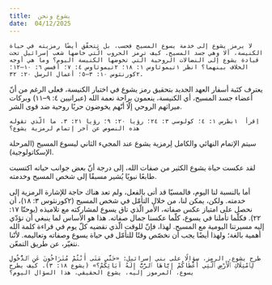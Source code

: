 ```yaml
---
title:  يشوع ونحن
date:  04/12/2025
---
```


`لا يرمز يشوع إلى خدمة يسوع المسيح فحسب، بل تتحقّق أيضًا رمزيته في حياة الكنيسة، ألا وهي جسد المسيح. كيف ترمز الحروب الّتي خاضها شعب إسرائيل تحت قيادة يشوع إلى النضالات الروحية الّتي تخوضها الكنيسة اليوم؟ وما هي أوجه الخلاف بينهما؟ انظر ١تيموثاوس ١: ١٨؛ ٢تيموثاوس ٤: ٧؛ أفسس ٦: ١٠–١٢؛ ٢كورنثوس ١٠: ٣–٥؛ أعمال الرسل ٢٠: ٣٢.`

يعترف كتَبة أسفار العهد الجديد بتحقيق رمز يشوع في اختبار الكنيسة، فعلى الرغم من أنّ أعضاء جسد المسيح، أي الكنيسة، ينعمون براحة نعمة الله (عبرانيين ٤: ٩–١١) وبركات ميراثهم الروحي إلّا أنّهم يخوضون حربًا روحية ضد قوى الشر.

`اِقرأ  ١بطرس ١: ٤؛ كولوسي ٣: ٢٤؛ رؤيا ٢٠: ٩؛ رؤيا ٢١: ٣. ما الّذي تقوله هذه النصوص عن آخر إتمام لرمزية يشوع؟`

سيتم الإتمام النهائي والكامل لِرمزية يشوع عند المجيء الثاني ليسوع المسيح (المرحلة الإسكاتولوجية).

لقد عكست حياة يشوع الكثير من صفات الله، إلى درجة أنّ بعض جوانب حياته اكتسبت طابعًا نبويًا يُشير مسبقًا إلى شخص المسيح وخدمته.

أما بالنسبة لنا اليوم، فالمسيّا قد أتى بالفعل، ولم تعد هناك حاجة للإشارة الرمزية إلى خدمته. ولكن، يمكن لنا، من خلال التأمّل في شخص المسيح (٢كورنثوس ٣: ١٨)، أن نحصل على امتياز عكس صفاته، الأمر الّذي تاق يسوع لمشاركته مع تلاميذه (يوحنّا ١٧: ٢٢). فكلّما تأملنا في يسوع، كلّما عكسنا جمال صفاته. هذا هو الأساس لما ينبغي أن تؤدّي إليه مسيرتنا اليومية مع المسيح. لهذا، فإنّ للوقت الّذي نقضيه كلّ يوم في قراءة كلمة الله أهمية بالغة؛ ولهذا أيضًا يجب أن نخصّص وقتًا للتأمّل في حياة يسوع وصفاته وتعاليمه. لأنّنا نتغيّر، عن طريق التمعّن.

`طرح يشوع، الرمز، سؤالًا على بني إسرائيل: «حَتَّى مَتَى أَنْتُمْ مُتَرَاخُونَ عَنِ ٱلدُّخُولِ لِٱمْتِلَاكِ ٱلْأَرْضِ ٱلَّتِي أَعْطَاكُمْ إِيَّاهَا ٱلرَّبُّ إِلَهُ آبَائِكُمْ؟» (يشوع ١٨: ٣). كيف يطرح يسوع، المرموز إليه، يشوع الحقيقي، هذا السؤال اليوم؟`